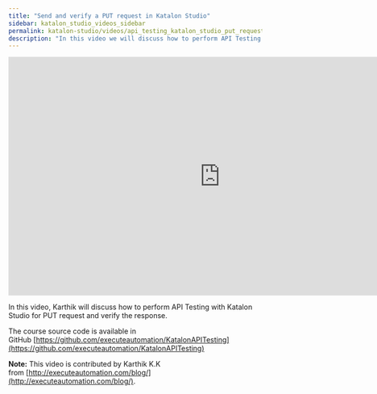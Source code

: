 ```yaml
---
title: "Send and verify a PUT request in Katalon Studio"
sidebar: katalon_studio_videos_sidebar
permalink: katalon-studio/videos/api_testing_katalon_studio_put_request_verify_response.html
description: "In this video we will discuss how to perform API Testing with Katalon Studio for PUT request and verify the response."
---
```

<iframe width="840" height="473" src="https://www.youtube.com/embed/bFiwPhYug44?feature=oembed" frameborder="0" allow="autoplay; encrypted-media" allowfullscreen="">&nbsp;</iframe>

In this video, Karthik will discuss how to perform API Testing with Katalon Studio for PUT request and verify the response.

The course source code is available in GitHub [https://github.com/executeautomation/KatalonAPITesting](https://github.com/executeautomation/KatalonAPITesting)

**Note:** This video is contributed by Karthik K.K from [http://executeautomation.com/blog/](http://executeautomation.com/blog/).